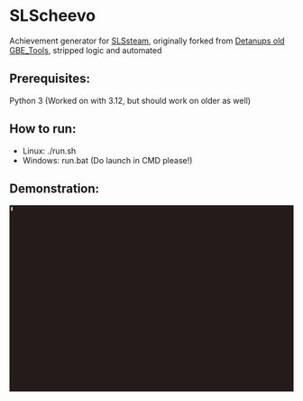 # SLScheevo

Achievement generator for [SLSsteam](https://github.com/AceSLS/SLSsteam), originally forked from [Detanups old GBE_Tools](https://github.com/Detanup01/gbe_fork_tools/), stripped logic and automated

## Prerequisites:

Python 3 (Worked on with 3.12, but should work on older as well)

## How to run:

- Linux: ./run.sh
- Windows: run.bat (Do launch in CMD please!)

## Demonstration:
![GIF](https://raw.githubusercontent.com/xamionex/SLScheevo/refs/heads/main/demonstration.gif)
